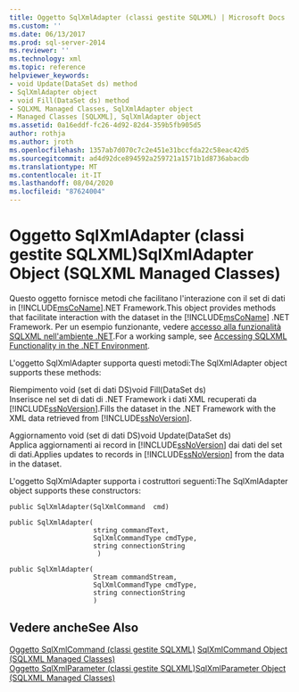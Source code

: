 ```yaml
---
title: Oggetto SqlXmlAdapter (classi gestite SQLXML) | Microsoft Docs
ms.custom: ''
ms.date: 06/13/2017
ms.prod: sql-server-2014
ms.reviewer: ''
ms.technology: xml
ms.topic: reference
helpviewer_keywords:
- void Update(DataSet ds) method
- SqlXmlAdapter object
- void Fill(DataSet ds) method
- SQLXML Managed Classes, SqlXmlAdapter object
- Managed Classes [SQLXML], SqlXmlAdapter object
ms.assetid: 0a16eddf-fc26-4d92-82d4-359b5fb905d5
author: rothja
ms.author: jroth
ms.openlocfilehash: 1357ab7d070c7c2e451e31bccfda22c58eac42d5
ms.sourcegitcommit: ad4d92dce894592a259721a1571b1d8736abacdb
ms.translationtype: MT
ms.contentlocale: it-IT
ms.lasthandoff: 08/04/2020
ms.locfileid: "87624004"
---
```

# <a name="sqlxmladapter-object-sqlxml-managed-classes"></a><span data-ttu-id="7ecf0-102">Oggetto SqlXmlAdapter (classi gestite SQLXML)</span><span class="sxs-lookup"><span data-stu-id="7ecf0-102">SqlXmlAdapter Object (SQLXML Managed Classes)</span></span>
  <span data-ttu-id="7ecf0-103">Questo oggetto fornisce metodi che facilitano l'interazione con il set di dati in [!INCLUDE[msCoName](../../../includes/msconame-md.md)].NET Framework.</span><span class="sxs-lookup"><span data-stu-id="7ecf0-103">This object provides methods that facilitate interaction with the dataset in the [!INCLUDE[msCoName](../../../includes/msconame-md.md)] .NET Framework.</span></span> <span data-ttu-id="7ecf0-104">Per un esempio funzionante, vedere [accesso alla funzionalità SQLXML nell'ambiente .NET](accessing-sqlxml-functionality-in-the-net-environment.md).</span><span class="sxs-lookup"><span data-stu-id="7ecf0-104">For a working sample, see [Accessing SQLXML Functionality in the .NET Environment](accessing-sqlxml-functionality-in-the-net-environment.md).</span></span>  
  
 <span data-ttu-id="7ecf0-105">L'oggetto SqlXmlAdapter supporta questi metodi:</span><span class="sxs-lookup"><span data-stu-id="7ecf0-105">The SqlXmlAdapter object supports these methods:</span></span>  
  
 <span data-ttu-id="7ecf0-106">Riempimento void (set di dati DS)</span><span class="sxs-lookup"><span data-stu-id="7ecf0-106">void Fill(DataSet ds)</span></span>  
 <span data-ttu-id="7ecf0-107">Inserisce nel set di dati di .NET Framework i dati XML recuperati da [!INCLUDE[ssNoVersion](../../../includes/ssnoversion-md.md)].</span><span class="sxs-lookup"><span data-stu-id="7ecf0-107">Fills the dataset in the .NET Framework with the XML data retrieved from [!INCLUDE[ssNoVersion](../../../includes/ssnoversion-md.md)].</span></span>  
  
 <span data-ttu-id="7ecf0-108">Aggiornamento void (set di dati DS)</span><span class="sxs-lookup"><span data-stu-id="7ecf0-108">void Update(DataSet ds)</span></span>  
 <span data-ttu-id="7ecf0-109">Applica aggiornamenti ai record in [!INCLUDE[ssNoVersion](../../../includes/ssnoversion-md.md)] dai dati del set di dati.</span><span class="sxs-lookup"><span data-stu-id="7ecf0-109">Applies updates to records in [!INCLUDE[ssNoVersion](../../../includes/ssnoversion-md.md)] from the data in the dataset.</span></span>  
  
 <span data-ttu-id="7ecf0-110">L'oggetto SqlXmlAdapter supporta i costruttori seguenti:</span><span class="sxs-lookup"><span data-stu-id="7ecf0-110">The SqlXmlAdapter object supports these constructors:</span></span>  
  
```  
public SqlXmlAdapter(SqlXmlCommand  cmd)   
  
public SqlXmlAdapter(  
                     string commandText,   
                     SqlXmlCommandType cmdType,   
                     string connectionString  
                      )   
  
public SqlXmlAdapter(  
                     Stream commandStream,   
                     SqlXmlCommandType cmdType,   
                     string connectionString  
                     )   
```  
  
## <a name="see-also"></a><span data-ttu-id="7ecf0-111">Vedere anche</span><span class="sxs-lookup"><span data-stu-id="7ecf0-111">See Also</span></span>  
 <span data-ttu-id="7ecf0-112">[Oggetto SqlXmlCommand &#40;classi gestite SQLXML&#41;](sqlxml-4-0-net-framework-support-managed-classes.md) </span><span class="sxs-lookup"><span data-stu-id="7ecf0-112">[SqlXmlCommand Object &#40;SQLXML Managed Classes&#41;](sqlxml-4-0-net-framework-support-managed-classes.md) </span></span>  
 [<span data-ttu-id="7ecf0-113">Oggetto SqlXmlParameter &#40;classi gestite SQLXML&#41;</span><span class="sxs-lookup"><span data-stu-id="7ecf0-113">SqlXmlParameter Object &#40;SQLXML Managed Classes&#41;</span></span>](sqlxml-managed-classes-sqlxmlparameter-object.md)  
  
  
